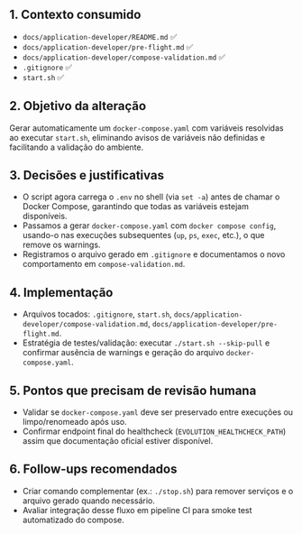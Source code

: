## 1. Contexto consumido
- `docs/application-developer/README.md` ✅
- `docs/application-developer/pre-flight.md` ✅
- `docs/application-developer/compose-validation.md` ✅
- `.gitignore` ✅
- `start.sh` ✅

## 2. Objetivo da alteração
Gerar automaticamente um `docker-compose.yaml` com variáveis resolvidas ao executar `start.sh`, eliminando avisos de variáveis não definidas e facilitando a validação do ambiente.

## 3. Decisões e justificativas
- O script agora carrega o `.env` no shell (via `set -a`) antes de chamar o Docker Compose, garantindo que todas as variáveis estejam disponíveis.
- Passamos a gerar `docker-compose.yaml` com `docker compose config`, usando-o nas execuções subsequentes (`up`, `ps`, `exec`, etc.), o que remove os warnings.<br>
- Registramos o arquivo gerado em `.gitignore` e documentamos o novo comportamento em `compose-validation.md`.

## 4. Implementação
- Arquivos tocados: `.gitignore`, `start.sh`, `docs/application-developer/compose-validation.md`, `docs/application-developer/pre-flight.md`.
- Estratégia de testes/validação: executar `./start.sh --skip-pull` e confirmar ausência de warnings e geração do arquivo `docker-compose.yaml`.

## 5. Pontos que precisam de revisão humana
- Validar se `docker-compose.yaml` deve ser preservado entre execuções ou limpo/renomeado após uso.
- Confirmar endpoint final do healthcheck (`EVOLUTION_HEALTHCHECK_PATH`) assim que documentação oficial estiver disponível.

## 6. Follow-ups recomendados
- Criar comando complementar (ex.: `./stop.sh`) para remover serviços e o arquivo gerado quando necessário.
- Avaliar integração desse fluxo em pipeline CI para smoke test automatizado do compose.
